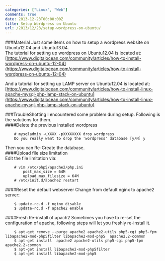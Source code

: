 ```yaml
---
categories: ["Linux", "Web"]
comments: true
date: 2013-12-23T00:00:00Z
title: Setup Wordpress on Ubuntu
url: /2013/12/23/setup-wordpress-on-ubuntu/
---
```


###Material
Just some items on how to setup a wordpress website on Ubuntu12.04 and Ubuntu13.04.     
The tutorial for setting up wordpress on Ubuntu12.04 is located at:    
[https://www.digitalocean.com/community/articles/how-to-install-wordpress-on-ubuntu-12-04](https://www.digitalocean.com/community/articles/how-to-install-wordpress-on-ubuntu-12-04)    

And a tutorial for setting up LAMP server on Ubuntu12.04 is located at:     
[https://www.digitalocean.com/community/articles/how-to-install-linux-apache-mysql-php-lamp-stack-on-ubuntu](https://www.digitalocean.com/community/articles/how-to-install-linux-apache-mysql-php-lamp-stack-on-ubuntu)     

###TroubleShotting
I encountered some problem during setup. Following is the solutions for them.     
####Delete the previous installed wordpress    

```
	# mysqladmin -uXXXX -pXXXXXXXX drop wordpress
	Do you really want to drop the 'wordpress' database [y/N] y

```
Then you can Re-Create the database.    
####Upload file size limitation    
Edit the file limitation via:   

```
	# vim /etc/php5/apache2/php.ini
		post_max_size = 64M
		upload_max_filesize = 64M
	# /etc/init.d/apache2 restart

```
####Reset the default webserver
Change from default nginx to apache2 server: 

```
	$ update-rc.d -f nginx disable 
	$ update-rc.d -f apache2 enable 

```
####Fresh Re-install of apach2
Sometimes you have to re-set the configuration of apache, following steps will let you freshly re-install it. 

```
	$ apt-get remove --purge apache2 apache2-utils php5-cgi php5-fpm libapache2-mod-php5filter libapache2-mod-php5  apache2.2-common
	$ apt-get install  apache2 apache2-utils php5-cgi php5-fpm  apache2.2-common
	$ apt-get install libapache2-mod-php5filter
	$ apt-get install libapache2-mod-php5

```
